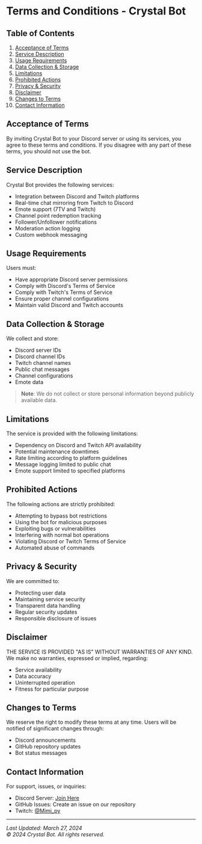 # Terms and Conditions - Crystal Bot

## Table of Contents
1. [Acceptance of Terms](#acceptance-of-terms)
2. [Service Description](#service-description)
3. [Usage Requirements](#usage-requirements)
4. [Data Collection & Storage](#data-collection--storage)
5. [Limitations](#limitations)
6. [Prohibited Actions](#prohibited-actions)
7. [Privacy & Security](#privacy--security)
8. [Disclaimer](#disclaimer)
9. [Changes to Terms](#changes-to-terms)
10. [Contact Information](#contact-information)

## Acceptance of Terms
By inviting Crystal Bot to your Discord server or using its services, you agree to these terms and conditions. If you disagree with any part of these terms, you should not use the bot.

## Service Description
Crystal Bot provides the following services:
- Integration between Discord and Twitch platforms
- Real-time chat mirroring from Twitch to Discord
- Emote support (7TV and Twitch)
- Channel point redemption tracking
- Follower/Unfollower notifications
- Moderation action logging
- Custom webhook messaging

## Usage Requirements
Users must:
- Have appropriate Discord server permissions
- Comply with Discord's Terms of Service
- Comply with Twitch's Terms of Service
- Ensure proper channel configurations
- Maintain valid Discord and Twitch accounts

## Data Collection & Storage
We collect and store:
- Discord server IDs
- Discord channel IDs
- Twitch channel names
- Public chat messages
- Channel configurations
- Emote data

> **Note**: We do not collect or store personal information beyond publicly available data.

## Limitations
The service is provided with the following limitations:
- Dependency on Discord and Twitch API availability
- Potential maintenance downtimes
- Rate limiting according to platform guidelines
- Message logging limited to public chat
- Emote support limited to specified platforms

## Prohibited Actions
The following actions are strictly prohibited:
- Attempting to bypass bot restrictions
- Using the bot for malicious purposes
- Exploiting bugs or vulnerabilities
- Interfering with normal bot operations
- Violating Discord or Twitch Terms of Service
- Automated abuse of commands

## Privacy & Security
We are committed to:
- Protecting user data
- Maintaining service security
- Transparent data handling
- Regular security updates
- Responsible disclosure of issues

## Disclaimer
THE SERVICE IS PROVIDED "AS IS" WITHOUT WARRANTIES OF ANY KIND. We make no warranties, expressed or implied, regarding:
- Service availability
- Data accuracy
- Uninterrupted operation
- Fitness for particular purpose

## Changes to Terms
We reserve the right to modify these terms at any time. Users will be notified of significant changes through:
- Discord announcements
- GitHub repository updates
- Bot status messages

## Contact Information
For support, issues, or inquiries:
- Discord Server: [Join Here](https://discord.gg/sQayGNDsQV)
- GitHub Issues: Create an issue on our repository
- Twitch: [@Mimi_py](https://twitch.tv/mimi_py)

---
*Last Updated: March 27, 2024*  
*© 2024 Crystal Bot. All rights reserved.*

